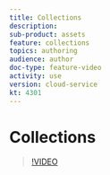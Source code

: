 ```yaml
---
title: Collections
description: 
sub-product: assets
feature: collections
topics: authoring
audience: author
doc-type: feature-video
activity: use
version: cloud-service
kt: 4301
---
```


# Collections

>[!VIDEO](https://video.tv.adobe.com/v/xxx/?quality=12&learn=on)
